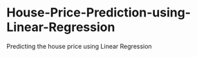 # House-Price-Prediction-using-Linear-Regression
Predicting the house price using Linear Regression
